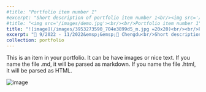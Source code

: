 ```yaml
---
#title: "Portfolio item number 1"
#excerpt: "Short description of portfolio item number 1<br/><img src='/images/500x300.png'>"
#title: "<img src='/images/demo.jpg'><br/><br/>Portfolio item number 1"
title: "![image](/images/3953273590_704e3899d5_m.jpg =20x20)<br/><br/>Portfolio item number 1"
excerpt: "📅 9/2022 - 11/2022&emsp;&emsp;📍 Chengdu<br/>Short description of portfolio item number 1 - test"
collection: portfolio
---
```


This is an item in your portfolio. It can be have images or nice text. If you name the file .md, it will be parsed as markdown. If you name the file .html, it will be parsed as HTML. 

![image](/images/3953273590_704e3899d5_m.jpg)